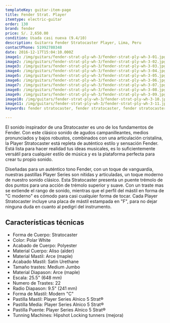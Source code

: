 ```yaml
---
templateKey: guitar-item-page
title: Fender Strat. Player
itemtype: electric-guitar
order: 130
brand: fender
price: S/. 2,650.00
condition: Usada casi nueva (9.4/10)
description: Guitarra Fender Stratocaster Player, Lima, Peru
contactPhone: 51992780348
date: 2016-12-17T15:04:10.000Z
image1: /img/guitars/fender-strat-ply-wh-3/fender-strat-ply-wh-3-01.jpg
image2: /img/guitars/fender-strat-ply-wh-3/fender-strat-ply-wh-3-02.jpg
image3: /img/guitars/fender-strat-ply-wh-3/fender-strat-ply-wh-3-03.jpg
image4: /img/guitars/fender-strat-ply-wh-3/fender-strat-ply-wh-3-04.jpg
image5: /img/guitars/fender-strat-ply-wh-3/fender-strat-ply-wh-3-05.jpg
image6: /img/guitars/fender-strat-ply-wh-3/fender-strat-ply-wh-3-06.jpg
image7: /img/guitars/fender-strat-ply-wh-3/fender-strat-ply-wh-3-07.jpg
image8: /img/guitars/fender-strat-ply-wh-3/fender-strat-ply-wh-3-08.jpg
image9: /img/guitars/fender-strat-ply-wh-3/fender-strat-ply-wh-3-09.jpg
image10: /img/guitars/fender-strat-ply-wh-3/fender-strat-ply-wh-3-10.jpg
image11: /img/guitars/fender-strat-ply-wh-3/fender-strat-ply-wh-3-11.jpg
keywords: fender stratocaster, fender stratocaster, fender stratocaster player

---
```

El sonido inspirador de una Stratocaster es uno de los fundamentos de Fender. Con este clásico sonido de agudos campanilleantes, medios pronunciados y bajos robustos, combinados con una articulación cristalina, la Player Stratocaster está repleta de auténtico estilo y sensación Fender. Está lista para hacer realidad tus ideas musicales, es lo suficientemente versátil para cualquier estilo de música y es la plataforma perfecta para crear tu propio sonido.

Diseñadas para un auténtico tono Fender, con un toque de vanguardia, nuestras pastillas Player Series son nítidas y articuladas, un toque moderno de nuestro sonido clásico. Esta Stratocaster presenta un puente trémolo de dos puntos para una acción de trémolo superior y suave. Con un traste mas se extiende el rango de sonido, mientras que el perfil del mástil en forma de "C moderno" es cómodo para casi cualquier forma de tocar. Cada Player Stratocaster incluye una placa de mástil estampada en "F", para no dejar ninguna duda en cuanto al pedigrí del instrumento.

## Características técnicas

* Forma de Cuerpo: Stratocaster
* Color: Polar White
* Acabado de Cuerpo: Polyester
* Material Cuerpo: Aliso (alder)
* Material Mastil: Arce (maple)
* Acabado Mastil: Satin Urethane
* Tamaño trastes: Medium Jumbo
* Material Diapason: Arce (maple)
* Escala: 25.5" (648 mm)
* Numero de Trastes: 22
* Radio Diapason: 9.5" (241 mm)
* Forma de Mastil: Modern "C"
* Pastilla Mastil: Player Series Alnico 5 Strat®
* Pastilla Media: Player Series Alnico 5 Strat®
* Pastilla Puente: Player Series Alnico 5 Strat®
* Tunning Machines: Hipshot Locking tunners (mejora)